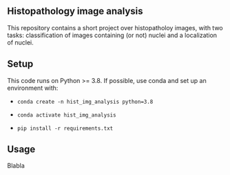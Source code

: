 ## Histopathology image analysis
This repository contains a short project over histopatholoy images, with two
tasks: classification of images containing (or not) nuclei and a localization
of nuclei.

## Setup
This code runs on Python >= 3.8. If possible, use conda and set up an
environment with:

- `conda create -n hist_img_analysis python=3.8`

- `conda activate hist_img_analysis`

- `pip install -r requirements.txt`

## Usage

Blabla
